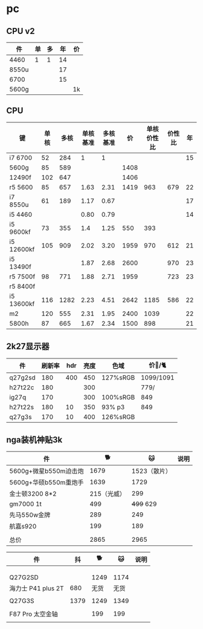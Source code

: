 # pc

## CPU v2
|件|单|多|年|价|
|-|-|-|-|-|
|4460|1|1|14||
|8550u|||17||
|6700|||15||
|5600g||||1k|

## CPU
|键|单核|多核|单核基准|多核基准|价|单核价性比|价性比|年|
|-|-|-|-|-|-|-|-|-|
|i7 6700|52|284|1|1||||15|
|5600g|85|589|||1408||||
|12490f|102|647|||1406||||
|r5 5600|85|657|1.63|2.31|1419|963|679|22|
|i7 8550u|61|189|1.17|0.67||||17|
|i5 4460|||0.80|0.79||||14|
|i5 9600kf|73|355|1.4|1.25|550|393|||
|i5 12600kf|105|909|2.02|3.20|1959|970|612|21|
|i5 13490f|||1.87|2.68|2600||970|23|
|r5 7500f|98|771|1.88|2.71|1959||723|23|
|r5 8400f|||||||||
|i5 13600kf|116|1282|2.23|4.51|2642|1185|586|22|
|m2|120|555|2.31|1.95|2400|1039||22|
|5800h|87|665|1.67|2.34|1500|898||21|


## 2k27显示器
|件|刷新率|hdr|亮度|色域|价🐶/🐈|
|-|-|-|-|-|-|
|q27g2sd|180|400|450|127%sRGB|1099/1091|
|h27t22c|180||300||779/|
|ig27q|170||300|100%sRGB|849|
|h27t22s|180|10|350|93% p3|849|
|q27g3s|170|10|400|126%sRGB|

## nga装机神贴3k
|件|🐕|🐱|说明|
|-|-|-|-|
|5600g+微星b550m迫击炮|1679|1523（散片）||
|5600g+华硕b550m重炮手|1639|1729||
|金士顿3200 8*2|215（光威）|299||
|gm7000 1t|499|~~499~~ 629||
|先马550w金牌|289|249|
|航嘉s920|199|189|
||
|总价|2865|2965|



|件|抖|🐕|🐱|说明|
|-|-|-|-|-|
|||||
|||||
|||||
|Q27G2SD||1249|1174|
|海力士 P41 plus 2T|680|无货|无货|
|||||
|Q27G3S|1379|1249|1349|
|||||
|F87 Pro 太空金轴||199|199|
|||||
